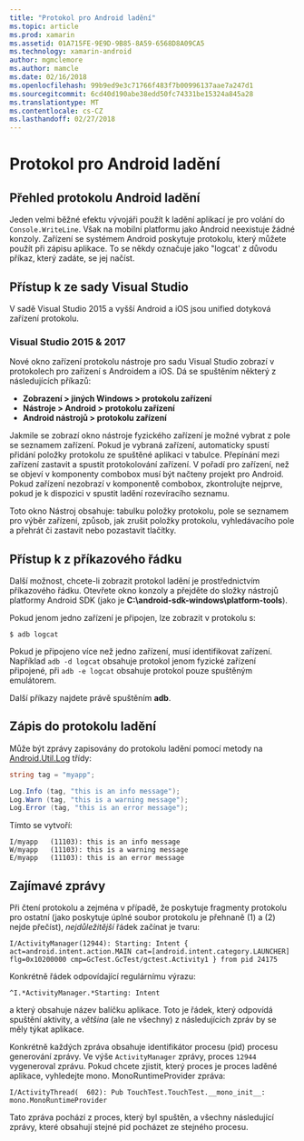 ```yaml
---
title: "Protokol pro Android ladění"
ms.topic: article
ms.prod: xamarin
ms.assetid: 01A715FE-9E9D-9B85-8A59-6568D8A09CA5
ms.technology: xamarin-android
author: mgmclemore
ms.author: mamcle
ms.date: 02/16/2018
ms.openlocfilehash: 99b9ed9e3c71766f483f7b00996137aae7a247d1
ms.sourcegitcommit: 6cd40d190abe38edd50fc74331be15324a845a28
ms.translationtype: MT
ms.contentlocale: cs-CZ
ms.lasthandoff: 02/27/2018
---
```

# <a name="android-debug-log"></a>Protokol pro Android ladění

## <a name="android-debug-log-overview"></a>Přehled protokolu Android ladění

Jeden velmi běžné efektu vývojáři použít k ladění aplikací je pro volání do `Console.WriteLine`. Však na mobilní platformu jako Android neexistuje žádné konzoly. Zařízení se systémem Android poskytuje protokolu, který můžete použít při zápisu aplikace. To se někdy označuje jako "logcat' z důvodu příkaz, který zadáte, se jej načíst.

## <a name="accessing-from-visual-studio"></a>Přístup k ze sady Visual Studio

V sadě Visual Studio 2015 a vyšší Android a iOS jsou unified dotyková zařízení protokolu.

### <a name="visual-studio-2015--2017"></a>Visual Studio 2015 & 2017

Nové okno zařízení protokolu nástroje pro sadu Visual Studio zobrazí v protokolech pro zařízení s Androidem a iOS. Dá se spuštěním některý z následujících příkazů: 

-   **Zobrazení > jiných Windows > protokolu zařízení**
-   **Nástroje > Android > protokolu zařízení**
-   **Android nástrojů > protokolu zařízení**

Jakmile se zobrazí okno nástroje fyzického zařízení je možné vybrat z pole se seznamem zařízení. Pokud je vybraná zařízení, automaticky spustí přidání položky protokolu ze spuštěné aplikaci v tabulce. Přepínání mezi zařízení zastavit a spustit protokolování zařízení. V pořadí pro zařízení, než se objeví v komponenty combobox musí být načteny projekt pro Android. Pokud zařízení nezobrazí v komponentě combobox, zkontrolujte nejprve, pokud je k dispozici v spustit ladění rozevíracího seznamu. 

Toto okno Nástroj obsahuje: tabulku položky protokolu, pole se seznamem pro výběr zařízení, způsob, jak zrušit položky protokolu, vyhledávacího pole a přehrát či zastavit nebo pozastavit tlačítky. 


<a name="Accessing_from_the_Command_Line" />

## <a name="accessing-from-the-command-line"></a>Přístup k z příkazového řádku

Další možnost, chcete-li zobrazit protokol ladění je prostřednictvím příkazového řádku. Otevřete okno konzoly a přejděte do složky nástrojů platformy Android SDK (jako je **C:\android-sdk-windows\platform-tools**). 

Pokud jenom jedno zařízení je připojen, lze zobrazit v protokolu s:

```shell
$ adb logcat
```

Pokud je připojeno více než jedno zařízení, musí identifikovat zařízení. Například `adb -d logcat` obsahuje protokol jenom fyzické zařízení připojené, při `adb -e logcat` obsahuje protokol pouze spuštěným emulátorem. 

Další příkazy najdete právě spuštěním **adb**.

<a name="Writing_to_the_Debug_Log" />


## <a name="writing-to-the-debug-log"></a>Zápis do protokolu ladění

Může být zprávy zapisovány do protokolu ladění pomocí metody na [Android.Util.Log](https://developer.xamarin.com/api/type/Android.Util.Log/) třídy: 

```csharp
string tag = "myapp";

Log.Info (tag, "this is an info message");
Log.Warn (tag, "this is a warning message");
Log.Error (tag, "this is an error message");
```

Tímto se vytvoří:

```shell
I/myapp   (11103): this is an info message
W/myapp   (11103): this is a warning message
E/myapp   (11103): this is an error message
```

<a name="Interesting_Messages" />

## <a name="interesting-messages"></a>Zajímavé zprávy

Při čtení protokolu a zejména v případě, že poskytuje fragmenty protokolu pro ostatní (jako poskytuje úplné soubor protokolu je přehnaně (1) a (2) nejde přečíst), *nejdůležitější* řádek začínat je tvaru:

```shell
I/ActivityManager(12944): Starting: Intent { act=android.intent.action.MAIN cat=[android.intent.category.LAUNCHER] flg=0x10200000 cmp=GcTest.GcTest/gctest.Activity1 } from pid 24175
```

Konkrétně řádek odpovídající regulárnímu výrazu:

```shell
^I.*ActivityManager.*Starting: Intent
```

a který obsahuje název balíčku aplikace. Toto je řádek, který odpovídá spuštění aktivity, a *většina* (ale ne všechny) z následujících zpráv by se měly týkat aplikace. 

Konkrétně každých zpráva obsahuje identifikátor procesu (pid) procesu generování zprávy. Ve výše `ActivityManager` zprávy, proces `12944` vygeneroval zprávu. Pokud chcete zjistit, který proces je proces laděné aplikace, vyhledejte mono. MonoRuntimeProvider zpráva: 

```shell
I/ActivityThread(  602): Pub TouchTest.TouchTest.__mono_init__: mono.MonoRuntimeProvider
```

Tato zpráva pochází z proces, který byl spuštěn, a všechny následující zprávy, které obsahují stejné pid pocházet ze stejného procesu. 
